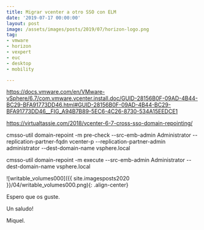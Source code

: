 ```yaml
---
title: Migrar vcenter a otro SSO con ELM
date: '2019-07-17 00:00:00'
layout: post
image: /assets/images/posts/2019/07/horizon-logo.png
tag:
- vmware
- horizon
- vexpert
- euc
- desktop
- mobility

---
```


https://docs.vmware.com/en/VMware-vSphere/6.7/com.vmware.vcenter.install.doc/GUID-28156B0F-09AD-4B44-BC29-BFA91773DD46.html#GUID-28156B0F-09AD-4B44-BC29-BFA91773DD46__FIG_A94B7B89-5EC6-4C26-8730-534A15EEDCE1

https://virtualtassie.com/2018/vcenter-6-7-cross-sso-domain-repointing/


cmsso-util domain-repoint -m pre-check --src-emb-admin Administrator --replication-partner-fqdn vcenter-p --replication-partner-admin administrator --dest-domain-name vsphere.local

cmsso-util domain-repoint -m execute --src-emb-admin Administrator  --dest-domain-name vsphere.local

![writable_volumes000]({{ site.imagesposts2020 }}/04/writable_volumes000.png){: .align-center}



Espero que os guste.

Un saludo!

Miquel.


